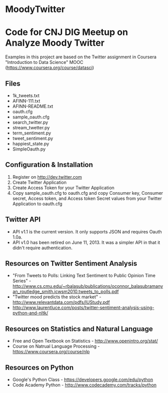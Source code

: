 MoodyTwitter
============

#	Code for CNJ DIG Meetup on Analyze Moody Twitter
Examples in this project are based on the Twitter assignment in Coursera "Introduction to Data Science" MOOC (https://www.coursera.org/course/datasci)

Files
-----
*	1k_tweets.txt
*	AFINN-111.txt
*	AFINN-README.txt
*	oauth.cfg
*	sample_oauth.cfg
*	search_twitter.py
*	stream_twetter.py
*	term_sentiment.py
*	tweet_sentiment.py
*	happiest_state.py
*	SimpleOauth.py

Configuration & Installation
----------------------------
1.	Register on http://dev.twitter.com
2.	Create Twitter Application
3.	Create Access Token for your Twitter Application
4.	Copy sample_oauth.cfg to oauth.cfg and copy Consumer key, Consumer secret, Access token, and Access token Secret values from your Twitter Application to oauth.cfg

Twitter API
-----------
*	API v1.1 is the current version. It only supports JSON and requires Oauth 1.0a. 
*	API v1.0 has been retired on June 11, 2013. It was a simpler API in that it didn't require authentication.

Resources on Twitter Sentiment Analysis
---------------------------------------
*	"From Tweets to Polls: Linking Text Sentiment to Public Opinion Time Series" - http://www.cs.cmu.edu/~rbalasub/publications/oconnor_balasubramanyan_routledge_smith.icwsm2010.tweets_to_polls.pdf
*	"Twitter mood predicts the stock market" - http://www.relevantdata.com/pdfs/IUStudy.pdf
*	http://www.laurentluce.com/posts/twitter-sentiment-analysis-using-python-and-nltk/

Resources on Statistics and Natural Language
--------------------------------------------
*	Free and Open Textbook on Statistics - http://www.openintro.org/stat/
*	Course on Natrual Language Processing - https://www.coursera.org/course/nlp 

Resources on Python
-------------------
*	Google's Python Class - https://developers.google.com/edu/python
*	Code Academy Python - http://www.codecademy.com/tracks/python
